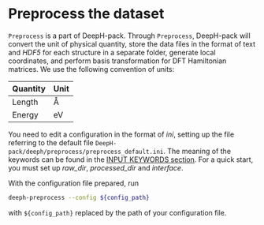 # Preprocess the dataset

`Preprocess` is a part of DeepH-pack. Through `Preprocess`, 
DeepH-pack will convert the unit of physical quantity, store 
the data files in the format of text and *HDF5* for each structure 
in a separate folder, generate local coordinates, and perform basis 
transformation for DFT Hamiltonian matrices. We use the following 
convention of units:

Quantity | Unit 
---|---
Length   | Å    
Energy   | eV   

You need to edit a configuration in the format of *ini*, setting 
up the file referring to the default file 
`DeepH-pack/deeph/preprocess/preprocess_default.ini`. The meaning 
of the keywords can be found in the [INPUT KEYWORDS section](https://deeph-pack.readthedocs.io/en/latest/keyword/preprocess.html). 
For a quick start, you must set up *raw_dir*, *processed_dir* and *interface*.

With the configuration file prepared, run 
```bash
deeph-preprocess --config ${config_path}
```
with `${config_path}` replaced by the path of your configuration file.
